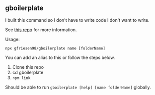 ## gboilerplate
I built this command so I don't have to write code I don't want to write.

See [this repo](https://github.com/gfriesen98/react-router-boilerplate) for more information.

Usage:

`npx gfriesen98/gboilerplate name [folderName]`

You can add an alias to this or follow the steps below.


1. Clone this repo
2. cd gboilerplate
3. `npm link`

Should be able to run `gboilerplate [help] [name folderName]` globally.